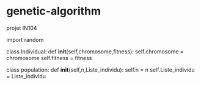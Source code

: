 # genetic-algorithm
projet IN104

import random

class Individual:
	def __init__(self,chromosome,fitness):
		self.chromosome = chromosome
		self.fitness = fitness

class population:
	def __init__(self,n,Liste_individu):
		self.n = n
		self.Liste_individu = Liste_individu
